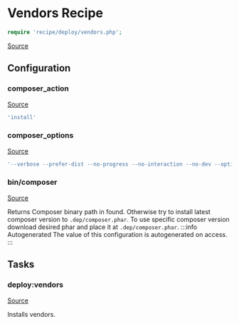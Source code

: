 <!-- DO NOT EDIT THIS FILE! -->
<!-- Instead edit recipe/deploy/vendors.php -->
<!-- Then run bin/docgen -->

# Vendors Recipe

```php
require 'recipe/deploy/vendors.php';
```

[Source](/recipe/deploy/vendors.php)


## Configuration
### composer_action
[Source](https://github.com/deployphp/deployer/blob/master/recipe/deploy/vendors.php#L4)



```php title="Default value"
'install'
```


### composer_options
[Source](https://github.com/deployphp/deployer/blob/master/recipe/deploy/vendors.php#L6)



```php title="Default value"
'--verbose --prefer-dist --no-progress --no-interaction --no-dev --optimize-autoloader'
```


### bin/composer
[Source](https://github.com/deployphp/deployer/blob/master/recipe/deploy/vendors.php#L11)

Returns Composer binary path in found. Otherwise try to install latest
composer version to `.dep/composer.phar`. To use specific composer version
download desired phar and place it at `.dep/composer.phar`.
:::info Autogenerated
The value of this configuration is autogenerated on access.
:::





## Tasks

### deploy:vendors
[Source](https://github.com/deployphp/deployer/blob/master/recipe/deploy/vendors.php#L27)

Installs vendors.




